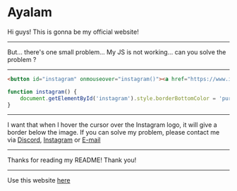 # Ayalam
Hi guys! This is gonna be my official website! 
***
But... there's one small problem... My JS is not working... can you solve the problem ?
***
```HTML
<button id="instagram" onmouseover="instagram()"><a href="https://www.instagram.com/it_is_ayush._/"><img src="instagram.jpg"></a></button>
```
```JavaScript
function instagram() {
    document.getElementById('instagram').style.borderBottomColor = 'purple';
}
```
***
I want that when I hover the cursor over the Instagram logo, it will give a border below the image. If you can solve my problem, please contact me via [Discord](https://discords.com/bio/p/ayalam), [Instagram](https://www.instagram.com/it_is_ayush._/) or [E-mail](mailto:ayushalam2018@gmail.com)
***
Thanks for reading my README! Thank you!
***
Use this website [here](https://ayush-alam.github.io/ayalam/)
